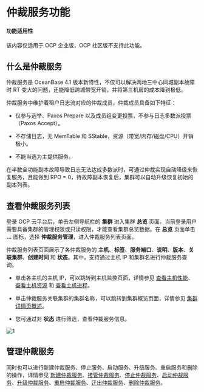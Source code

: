 # 仲裁服务功能

<main id="notice" type='notice'>
<h4>功能适用性</h4>
<p>该内容仅适用于 OCP 企业版，OCP 社区版不支持此功能。</p>
</main>

## 什么是仲裁服务

仲裁服务是 OceanBase 4.1 版本新特性，不仅可以解决两地三中心同城副本故障时 RT 变大的问题，还能降低跨城带宽开销，并将第三机房的成本降到极低。

仲裁服务中维护着租户日志流对应的仲裁成员，仲裁成员具备如下特征：

* 仅参与选举、Paxos Prepare 以及成员组变更投票，不参与日志多数派投票（Paxos Accept）。

* 不存储日志，无 MemTable 和 SStable，资源（带宽/内存/磁盘/CPU）开销极小。

* 不能当选为主提供服务。

在半数全功能副本故障导致日志无法达成多数派时，可通过仲裁实现自动降级来恢复服务，且能做到 RPO = 0，待故障副本恢复后，集群可以自动升级恢复初始的副本列表。

## 查看仲裁服务列表

登录 OCP 云平台后，单击左侧导航栏的 **集群** 进入集群 **总览** 页面。当前登录用户需要具备集群的管理权限或只读权限，才能查看集群总览数据。在 **总览** 页面单击 **...** 图标，选择 **仲裁服务管理**，进入仲裁服务列表页面。

仲裁服务列表页面展示了各仲裁服务的 **主机**、**标签**、**服务端口**、**说明**、**版本**、**关联集群**、**创建时间** 和 **状态**。其中，支持通过主机 IP 和集群名进行仲裁服务查询。

* 单击各主机的主机 IP，可以跳转到主机监控页面，详情参见 [查看主机性能](../../880.manage-performance-monitoring/100.performance-monitoring-overview/300.view-host-performance.md)、[查看主机资源](../../880.manage-performance-monitoring/100.performance-monitoring-overview/700.view-host-resources.md) 和 [查看主机进程](../../880.manage-performance-monitoring/100.performance-monitoring-overview/750.view-host-process.md)。

* 单击仲裁服务关联集群的集群名称，可以跳转到集群概览页面，详情参见 [集群详情页概述](../300.manage-a-cluster/200.overview-of-the-cluster-details-page.md)。

* 您可通过对 **状态** 进行筛选，查看仲裁服务信息。

![1](https://obbusiness-private.oss-cn-shanghai.aliyuncs.com/doc/img/ocp/422/%E4%BB%B2%E8%A3%81%E6%9C%8D%E5%8A%A1.png)

## 管理仲裁服务

同时也可以进行新建仲裁服务、停止服务、启动服务、升级服务、重启服务和删除的操作，详情参见 [新建仲裁服务](200.creat-arbitration-services.md)、[接管仲裁服务](250.take-over-arbitration-serveices.md)、[停止仲裁服务](300.stop-arbitration-services.md)、[启动仲裁服务](400.start-arbitration-services.md)、[升级仲裁服务](500.upgrade-arbitration-services.md)、[重启仲裁服务](600.restart-arbitration-services.md)、[迁出仲裁服务](650.migrate-an-arbitration-service.md)、[删除仲裁服务](700.delete-arbitration-services.md)。
